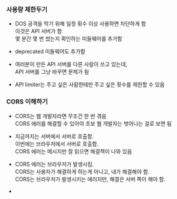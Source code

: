 

### 사용량 제한두기

- DOS 공격을 막기 위해 일정 횟수 이상 사용하면 차단하게 함  
  이것은 API 서버가 함  
  몇 분간 몇 번 썼는지 확인하는 미들웨어를 추가함  
  
- deprecated 미들웨어도 추가함  

- 여러분이 만든 API 서버를 다른 사람이 쓰고 있는데,  
  API 서버를 그냥 바꾸면 문제가 됨  
  
- API limiter는 주고 싶은 사람한테만 주고 싶은 횟수를 제한할 수 있음  


### CORS 이해하기

- CORS는 웹 개발자라면 무조건 한 번 겪음  
  CORS 에러를 해결할 수 있어야 초보 웹 개발자는 벗어나는 걸로 보면 됨  
  
- 지금까지는 서버에서 서버로 호출함.  
  이번에는 브라우저에서 서버로 호출함.  
  CORS 에러는 메시지만 잘 읽으면 해결책이 나와 있음  
  
- CORS 에러는 브라우저가 발생시킴.  
  CORS는 사용자가 해결하게 하는게 아니고, 내가 해결해야 함.  
  CORS는 브라우저가 발생시키는 에러지만, 해결은 서버 쪽이 해야 함.  
  
- 
  

